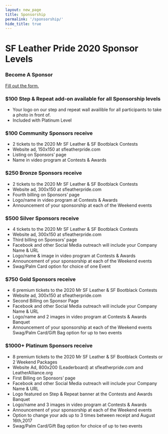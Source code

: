 ```yaml
---
layout: new_page
title: Sponsorship
permalink: '/sponsorship/'
hide_title: true
---
```


<div class="mt-3"></div>

# SF Leather Pride 2020 Sponsor Levels

<div class="mt-5"></div>

### Become A Sponsor

<a href="https://docs.google.com/forms/d/e/1FAIpQLScxuuB3H9_4C7V_U3wQpdwdiIU_v7sQMxEoBRap6qq1VYrbzg/viewform"> Fill out the form. </a>

### $100 Step & Repeat add-on available for all Sponsorship levels
- Your logo on our step and repeat wall availible for all participants to take a photo in front of.
- Included with Platinum Level

###  $100 Community Sponsors receive
- 2 tickets to the 2020 Mr SF Leather &amp; SF Bootblack Contests
- Website ad, 150x150 at sfleatherpride.com
- Listing on Sponsors’ page
- Name in video program at Contests &amp; Awards

### $250 Bronze Sponsors receive
- 2 tickets to the 2020 Mr SF Leather & SF Bootblack Contests
- Website ad, 300x150 at sfleatherpride.com
- Fourth billing on Sponsors’ page
- Logo/name in video program at Contests & Awards
- Announcement of your sponsorship at each of the Weekend events

### $500 Silver Sponsors receive
- 4 tickets to the 2020 Mr SF Leather & SF Bootblack Contests
- Website ad, 300x150 at sfleatherpride.com
- Third billing on Sponsors’ page
- Facebook and other Social Media outreach will include your Company Name & URL
- Logo/name & image in video program at Contests & Awards
- Announcement of your sponsorship at each of the Weekend events
- Swag/Palm Card option for choice of one Event

### $750 Gold Sponsors receive
- 6 premium tickets to the 2020 Mr SF Leather & SF Bootblack Contests 
- Website ad, 300x150 at sfleatherpride.com
- Second Billing on Sponsor Page
- Facebook and other Social Media outreach will include your Company Name & URL
- Logo/name and 2 images in video program at Contests & Awards Banquet
- Announcement of your sponsorship at each of the Weekend events
Swag/Palm Card/Gift Bag option for up to two events

### $1000+ Platinum Sponsors receive
- 8 premium tickets to the 2020 Mr SF Leather & SF Bootblack Contests or 2 Weekend Packages
- Website Ad, 800x200 (Leaderboard) at sfleatherpride.com and LeatherAlliance.org 
- First Billing on Sponsors’ page
- Facebook and other Social Media outreach will include your Company Name & URL
- Logo featured on Step & Repeat banner at the Contests and Awards Banquet
- Logo/name and 3 images in video program at Contests & Awards
- Announcement of your sponsorship at each of the Weekend events
- Option to change your ads up to 3 times between receipt and August 16th,2017
- Swag/Palm Card/Gift Bag option for choice of up to two events
